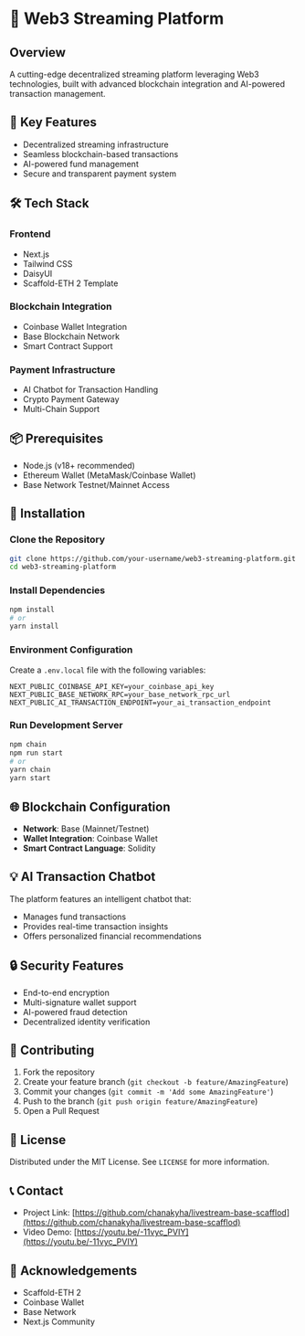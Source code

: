 # 🌟 Web3 Streaming Platform

## Overview

A cutting-edge decentralized streaming platform leveraging Web3 technologies, built with advanced blockchain integration and AI-powered transaction management.

## 🚀 Key Features

- Decentralized streaming infrastructure
- Seamless blockchain-based transactions
- AI-powered fund management
- Secure and transparent payment system

## 🛠 Tech Stack

### Frontend

- Next.js
- Tailwind CSS
- DaisyUI
- Scaffold-ETH 2 Template

### Blockchain Integration

- Coinbase Wallet Integration
- Base Blockchain Network
- Smart Contract Support

### Payment Infrastructure

- AI Chatbot for Transaction Handling
- Crypto Payment Gateway
- Multi-Chain Support

## 📦 Prerequisites

- Node.js (v18+ recommended)
- Ethereum Wallet (MetaMask/Coinbase Wallet)
- Base Network Testnet/Mainnet Access

## 🔧 Installation

### Clone the Repository

```bash
git clone https://github.com/your-username/web3-streaming-platform.git
cd web3-streaming-platform
```

### Install Dependencies

```bash
npm install
# or
yarn install
```

### Environment Configuration

Create a `.env.local` file with the following variables:

```
NEXT_PUBLIC_COINBASE_API_KEY=your_coinbase_api_key
NEXT_PUBLIC_BASE_NETWORK_RPC=your_base_network_rpc_url
NEXT_PUBLIC_AI_TRANSACTION_ENDPOINT=your_ai_transaction_endpoint
```

### Run Development Server

```bash
npm chain
npm run start
# or
yarn chain
yarn start
```

## 🌐 Blockchain Configuration

- **Network**: Base (Mainnet/Testnet)
- **Wallet Integration**: Coinbase Wallet
- **Smart Contract Language**: Solidity

## 💡 AI Transaction Chatbot

The platform features an intelligent chatbot that:

- Manages fund transactions
- Provides real-time transaction insights
- Offers personalized financial recommendations

## 🔒 Security Features

- End-to-end encryption
- Multi-signature wallet support
- AI-powered fraud detection
- Decentralized identity verification

## 🤝 Contributing

1. Fork the repository
2. Create your feature branch (`git checkout -b feature/AmazingFeature`)
3. Commit your changes (`git commit -m 'Add some AmazingFeature'`)
4. Push to the branch (`git push origin feature/AmazingFeature`)
5. Open a Pull Request

## 📄 License

Distributed under the MIT License. See `LICENSE` for more information.

## 📞 Contact

- Project Link: [https://github.com/chanakyha/livestream-base-scafflod](https://github.com/chanakyha/livestream-base-scafflod)
- Video Demo: [https://youtu.be/-11vyc_PVIY](https://youtu.be/-11vyc_PVIY)

## 🙌 Acknowledgements

- Scaffold-ETH 2
- Coinbase Wallet
- Base Network
- Next.js Community
